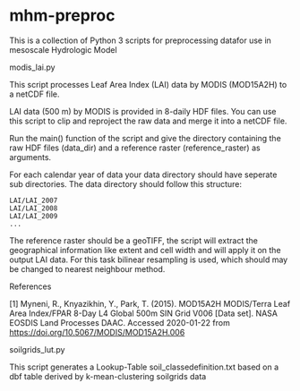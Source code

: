 # mhm-preproc

This is a collection of Python 3 scripts for preprocessing datafor use in mesoscale Hydrologic Model

modis_lai.py

This script processes Leaf Area Index (LAI) data by MODIS (MOD15A2H)  to a netCDF file.

LAI data (500 m) by MODIS is provided in 8-daily HDF files. You can use this script to clip and reproject the raw data and merge it into a netCDF file.

Run the main() function of the script and give the directory containing the raw HDF files (data_dir) and a reference raster (reference_raster) as arguments.

For each calendar year of data your data directory should have seperate sub directories. 
The data directory should follow this structure:

    LAI/LAI_2007
    LAI/LAI_2008
    LAI/LAI_2009
    ...

The reference raster should be a geoTIFF, the script will extract the geographical information like extent and cell width and will apply it on the output LAI data. For this task bilinear resampling is used, which should may be changed to nearest neighbour method.


References

[1] Myneni, R., Knyazikhin, Y., Park, T. (2015). MOD15A2H MODIS/Terra Leaf Area Index/FPAR 8-Day L4 Global 500m SIN Grid V006 [Data set]. NASA EOSDIS Land Processes DAAC. Accessed 2020-01-22 from https://doi.org/10.5067/MODIS/MOD15A2H.006


soilgrids_lut.py

This script generates a Lookup-Table soil_classedefinition.txt based on a dbf table derived by k-mean-clustering soilgrids data